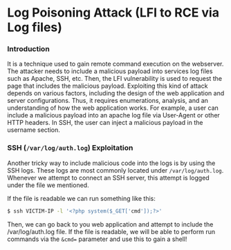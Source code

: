 # Log Poisoning Attack (LFI to RCE via Log files)

### Introduction

It is a technique used to gain remote command execution on the webserver. The attacker needs to include a malicious payload into services log files such as Apache, SSH, etc. Then, the LFI vulnerability is used to request the page that includes the malicious payload. Exploiting this kind of attack depends on various factors, including the design of the web application and server configurations. Thus, it requires enumerations, analysis, and an understanding of how the web application works. For example, a user can include a malicious payload into an apache log file via User-Agent or other HTTP headers. In SSH, the user can inject a malicious payload in the username section.



### SSH (`/var/log/auth.log`) Exploitation

Another tricky way to include malicious code into the logs is by using the SSH logs. These logs are most commonly located under `/var/log/auth.log`. Whenever we attempt to connect an SSH server, this attempt is logged under the file we mentioned.

If the file is readable we can run something like this:

```bash
$ ssh VICTIM-IP -l '<?php system($_GET['cmd']);?>'
```

Then, we can go back to you web application and attempt to include the /var/log/auth.log file. If the file is readable, we will be able to perform run commands via the `&cmd=` parameter and use this to gain a shell!


